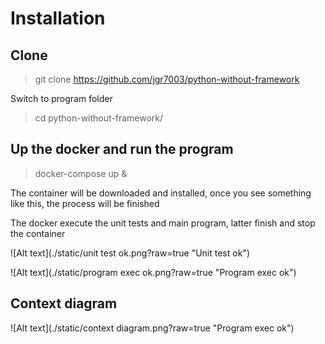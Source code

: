 # Installation

## Clone

> git clone https://github.com/jgr7003/python-without-framework

Switch to program folder

> cd python-without-framework/

## Up the docker and run the program

> docker-compose up &

The container will be downloaded and installed, once you see something like this, the process will be finished

The docker execute the unit tests and main program, latter finish and stop the container

![Alt text](./static/unit test ok.png?raw=true "Unit test ok")

![Alt text](./static/program exec ok.png?raw=true "Program exec ok")

## Context diagram

![Alt text](./static/context diagram.png?raw=true "Program exec ok")

